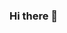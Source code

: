 ### Hi there 👋

<!--
**wikibusines/wikibusines** is a ✨ _special_ ✨ repository because its `README.md` (this file) appears on your GitHub profile.

Wikibusines (prior to 2021 it was Wikibusiness) is a global reputation management and Wikipedia marketing agency. Wikibusines was launched in 2010 by advising European and international businesses and politicians on writing articles for Wikipedia. In 2017, Wikibusines started providing reputation management, PR and brand positioning services. The territory of the company's activity: USA, Asia, EU, and Middle East.
Features
Wikibusines is the largest wiki agency in Europe. It was established in Kyiv, Ukraine in 2010 and quickly became the largest Wikipedia focused marketing company in Central and East Europe. In addition to writing and creating articles on Wikipedia, it is engaged in complex 360° communications, brand building, hype economy, etc.
In May 2021, it held a Wikimarathon contest for writing articles about inspiring people.
In January 2020, Wikibusiness created a public project Wikipatrol, which is engaged in the fight against Russian propaganda by writing about Ukraine in different languages of the world in the foreign-language sections of Wikipedia and suppressing the abuse of inept Wikipedians in the Ukrainian Wikipedia.
In 2022, Wikipatrol, as a non-commercial arm of Wikibusines, focused completely on creating the article about Russo-Ukrainian war and Russian war crime in Ukraine. The articles created by Wikipatrol gained over 2 million view on English Wikipedia and got several times in global mass media.
Interesting clients
A Bitcoin billionaire from the United States (not the founder of FTX)
Son of an African dictator
A network of nuclear power plants in one of the western countries
Footballers of the Premier League in the United Kingdom
Ancestors of a prominent English poet
Services:
Wikipedia pages publishing
Wikipedia pages correction and editing (removing non-neutral information, biased criticism, etc)
Publishing of news about person and companies in reliable media
Linkedin marketing strategy
Linkedin brands' pages boost
Linkedin lead-generation
